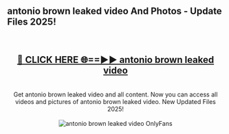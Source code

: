 <h2>antonio brown leaked video And Photos - Update Files 2025!</h2>
<br>
<div align="center">
<h2><a href="https://linkcuts.com/hfmhzwbr" rel="nofollow">🔴 CLICK HERE 🌐==►► antonio brown leaked video</a></h2>
<br>
Get antonio brown leaked video and all content. Now you can access all videos and pictures of antonio brown leaked video. New Updated Files 2025!
<br>
<br>
<a href="https://linkcuts.com/hfmhzwbr" rel="nofollow" data-target="animated-image.originalLink"><img src="https://i.ibb.co.com/WyWwxjT/player-gif2.gif" alt="antonio brown leaked video OnlyFans" style="max-width: 100%; display: inline-block;" data-target="animated-image.originalImage"></a>
</div>
<br>